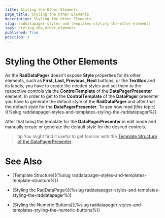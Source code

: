 ```yaml
---
title: Styling the Other Elements
page_title: Styling the Other Elements
description: Styling the Other Elements
slug: raddatapager-styles-and-templates-styling-the-other-elements
tags: styling,the,other,elements
published: True
position: 4
---
```


# Styling the Other Elements


As the __RadDataPager__ doesn't expose __Style__ properties for its other elements, such as __First, Last, Previous, Next__ buttons, or the __TextBox__ and its labels, you have to create the needed styles and set them to the respective controls via the __ControlTemplate__ of the __DataPagerPresenter__ element.  In order to get to the __ControlTemplate__ of the __DataPager__ presenter you have to generate the default style of the __RadDataPager__ and after that the default style for the __DataPagerPresenter__. To see how read [this topic]({%slug raddatapager-styles-and-templates-styling-the-raddatapager%}).

After that bring the template for the __DataPagerPresenter__ in edit mode and manually create or generate the default style for the desired controls.

>tip You might find it useful to get familiar with the [Template Structure of the DataPagerPresenter](http://penev/devtools/wpf/controls/raddatapager/styles-and-templates/template-structure#datapagerpresenter).

# See Also

 * [Template Structure]({%slug raddatapager-styles-and-templates-template-structure%})

 * [Styling the RadDataPager]({%slug raddatapager-styles-and-templates-styling-the-raddatapager%})

 * [Styling the Numeric Buttons]({%slug raddatapager-styles-and-templates-styling-the-numeric-buttons%})

